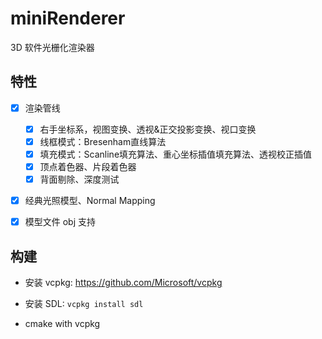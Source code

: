 # miniRenderer

3D 软件光栅化渲染器



## 特性

- [x] 渲染管线
  - [x] 右手坐标系，视图变换、透视&正交投影变换、视口变换
  - [x] 线框模式：Bresenham直线算法
  - [x] 填充模式：Scanline填充算法、重心坐标插值填充算法、透视校正插值
  - [x] 顶点着色器、片段着色器
  - [x] 背面剔除、深度测试
- [x] 经典光照模型、Normal Mapping
- [x] 模型文件 obj 支持



## 构建

- 安装 vcpkg: https://github.com/Microsoft/vcpkg
- 安装 SDL: `vcpkg install sdl`

- cmake with vcpkg
